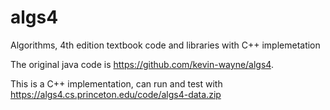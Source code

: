 # algs4
Algorithms, 4th edition textbook code and libraries with C++ implemetation

The original java code is https://github.com/kevin-wayne/algs4.

This is a C++ implementation, can run and test with https://algs4.cs.princeton.edu/code/algs4-data.zip
